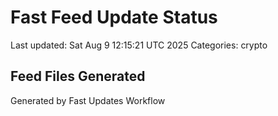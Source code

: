 # Fast Feed Update Status
Last updated: Sat Aug  9 12:15:21 UTC 2025
Categories: crypto

## Feed Files Generated

Generated by Fast Updates Workflow
